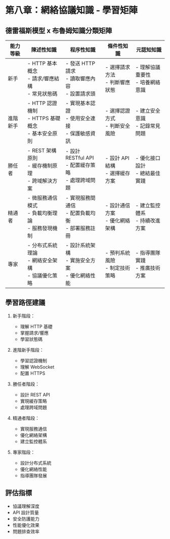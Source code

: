 # 第八章：網絡協議知識 - 學習矩陣

## 德雷福斯模型 x 布魯姆知識分類矩陣

| 能力等級 | 陳述性知識 | 程序性知識 | 條件性知識 | 元認知知識 |
|---------|-----------|------------|------------|------------|
| 新手 | - HTTP 基本概念<br>- 請求/響應結構<br>- 常見狀態碼 | - 發送 HTTP 請求<br>- 讀取響應內容<br>- 設置請求頭 | - 選擇請求方法<br>- 判斷響應狀態 | - 理解協議重要性<br>- 培養網絡意識 |
| 進階新手 | - HTTP 認證機制<br>- HTTPS 基礎概念<br>- 基本安全原則 | - 實現基本認證<br>- 使用安全連接<br>- 保護敏感資訊 | - 選擇認證方式<br>- 判斷安全風險 | - 建立安全意識<br>- 記錄常見問題 |
| 勝任者 | - REST 架構原則<br>- 緩存機制原理<br>- 跨域解決方案 | - 設計 RESTful API<br>- 配置緩存策略<br>- 處理跨域問題 | - 設計 API 結構<br>- 選擇緩存方案 | - 優化接口設計<br>- 總結最佳實踐 |
| 精通者 | - 微服務通信模式<br>- 負載均衡理論<br>- 服務發現機制 | - 實現服務間通信<br>- 配置負載均衡<br>- 部署服務註冊 | - 設計通信方案<br>- 優化網絡架構 | - 建立監控體系<br>- 持續改進方案 |
| 專家 | - 分布式系統理論<br>- 網絡安全架構<br>- 協議優化策略 | - 設計系統架構<br>- 實施安全方案<br>- 優化網絡性能 | - 預判系統風險<br>- 制定技術策略 | - 指導團隊實踐<br>- 推廣技術方案 |

## 學習路徑建議

1. 新手階段：
   - 理解 HTTP 基礎
   - 掌握請求/響應
   - 學習狀態碼

2. 進階新手階段：
   - 學習認證機制
   - 理解 WebSocket
   - 配置 HTTPS

3. 勝任者階段：
   - 設計 REST API
   - 實現緩存策略
   - 處理跨域問題

4. 精通者階段：
   - 實現服務通信
   - 優化網絡架構
   - 建立監控體系

5. 專家階段：
   - 設計分布式系統
   - 優化網絡性能
   - 指導團隊發展

## 評估指標

- 協議理解深度
- API 設計質量
- 安全防護能力
- 性能優化效果
- 問題排查效率
